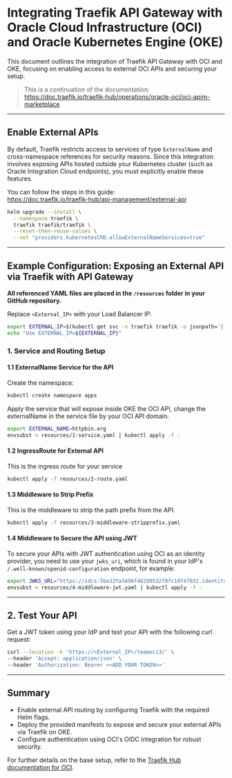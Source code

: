 # Integrating Traefik API Gateway with Oracle Cloud Infrastructure (OCI) and Oracle Kubernetes Engine (OKE)

This document outlines the integration of Traefik API Gateway with OCI and OKE, focusing on enabling access to external OCI APIs and securing your setup.

> This is a continuation of the documentation:  
> https://doc.traefik.io/traefik-hub/operations/oracle-oci/oci-apim-marketplace

---

## Enable External APIs

By default, Traefik restricts access to services of type `ExternalName` and cross-namespace references for security reasons. Since this integration involves exposing APIs hosted outside your Kubernetes cluster (such as Oracle Integration Cloud endpoints), you must explicitly enable these features.

You can follow the steps in this guide:  
https://doc.traefik.io/traefik-hub/api-management/external-api

```bash
helm upgrade --install \
  --namespace traefik \
  traefik traefik/traefik \
  --reset-then-reuse-values \
  --set "providers.kubernetesCRD.allowExternalNameServices=true"
```

---

## Example Configuration: Exposing an External API via Traefik with API Gateway

**All referenced YAML files are placed in the `/resources` folder in your GitHub repository.**

Replace `<External_IP>` with your Load Balancer IP:

```bash
export EXTERNAL_IP=$(kubectl get svc -n traefik traefik -o jsonpath='{.status.loadBalancer.ingress[0].ip}')
echo "Use EXTERNAL_IP=${EXTERNAL_IP}"
```

### 1. Service and Routing Setup

#### 1.1 ExternalName Service for the API

Create the namespace:

```bash
kubectl create namespace apps
```

Apply the service that will expose inside OKE the OCI API, change the externalName in the service file by your OCI API domain.

```bash
export EXTERNAL_NAME=httpbin.org
envsubst < resources/1-service.yaml | kubectl apply -f -
```

#### 1.2 IngressRoute for External API

This is the ingress route for your service

```bash
kubectl apply -f resources/2-route.yaml
```

#### 1.3 Middleware to Strip Prefix

This is the middleware to strip the path prefix from the API.

```bash
kubectl apply -f resources/3-middleware-stripprefix.yaml
```

#### 1.4 Middleware to Secure the API using JWT

To secure your APIs with JWT authentication using OCI as an identity provider, you need to use your `jwks_uri`, which is found in your IdP's `/.well-known/openid-configuration` endpoint, for example:

```bash
export JWKS_URL="https://idcs-5ba32fa3496f48289532f8fc10f47032.identity.oraclecloud.com/admin/v1/SigningCert/jwk"
envsubst < resources/4-middleware-jwt.yaml | kubectl apply -f -
```

---

## 2. Test Your API

Get a JWT token using your IdP and test your API with the following curl request:

```bash
curl --location -k 'https://<External_IP>/teamoci3/' \
--header 'Accept: application/json' \
--header 'Authorization: Bearer <<ADD YOUR TOKEN>>'
```

---

## Summary

- Enable external API routing by configuring Traefik with the required Helm flags.
- Deploy the provided manifests to expose and secure your external APIs via Traefik on OKE.
- Configure authentication using OCI's OIDC integration for robust security.

For further details on the base setup, refer to the [Traefik Hub documentation for OCI](https://doc.traefik.io/traefik-hub/operations/oracle-oci/oci-apim-marketplace).